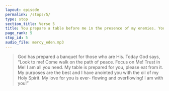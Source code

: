 ```yaml
---
layout: episode
permalink: /stops/5/
type: stop
section_title: Verse 5
title: You prepare a table before me in the presence of my enemies. You anoint my head with oil my cup overflows.
page_rank: 5
stop_id: 5
audio_file: mercy_eden.mp3
---
```

> God has prepared a banquet
for those who are His.
Today God says,
“Look to me!
Come walk on the path of
peace. Focus on Me! Trust in Me! I am all
you need. My table is prepared for you,
please eat from it. My purposes are the
best and I have anointed you with the oil
of my Holy Spirit. My love for you is ever-
flowing and overflowing! I am with you!”
